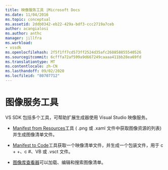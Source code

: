 ```yaml
---
title: 映像服务工具 |Microsoft Docs
ms.date: 11/04/2016
ms.topic: conceptual
ms.assetid: 2ddb0342-eb22-429a-bdf3-ccc2719a7ceb
author: acangialosi
ms.author: anthc
manager: jillfra
ms.workload:
- vssdk
ms.openlocfilehash: 2f5f1ff7cd573ff2524d35afc268858855540526
ms.sourcegitcommit: 6cfffa72af599a9d667249caaaa411bb28ea69fd
ms.translationtype: MT
ms.contentlocale: zh-CN
ms.lasthandoff: 09/02/2020
ms.locfileid: "80707712"
---
```

# <a name="image-service-tools"></a>图像服务工具
VS SDK 包括多个工具，可帮助扩展生成器使用 Visual Studio 映像服务。

- [Manifest from Resources](../../extensibility/internals/manifest-from-resources.md)工具 ( .png 或 .xaml 文件中获取图像资源的列表) 并生成图像清单文件。

- [Manifest to Code](../../extensibility/internals/manifest-to-code.md)工具获取一个映像清单文件，并生成一个包装文件，用于 c + +、c #、VB 或 .vsct 文件。

- [图像库查看器](../../extensibility/internals/image-library-viewer.md)可以加载、编辑和搜索图像清单。
